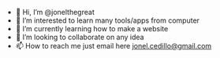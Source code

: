 - 👋 Hi, I’m @jonelthegreat
- 👀 I’m interested to learn many tools/apps from computer
- 🌱 I’m currently learning how to make a website
- 💞️ I’m looking to collaborate on any idea
- 📫 How to reach me just email here jonel.cedillo@gmail.com

<!---
jonelthegreat/jonelthegreat is a ✨ special ✨ repository because its `README.md` (this file) appears on your GitHub profile.
You can click the Preview link to take a look at your changes.
--->
